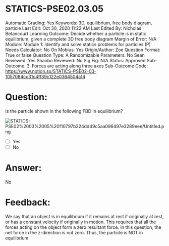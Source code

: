 # STATICS-PSE02.03.05

Automatic Grading: Yes
Keywords: 3D, equilibrium, free body diagram, particle
Last Edit: Oct 30, 2020 11:22 AM
Last Edited By: Nicholas Betancourt
Learning Outcome: Decide whether a particle is in static equilibrium, given a complete 3D free body diagram
Margin of Error: N/A
Module: Module 1: Identify and solve statics problems for particles (P)
Needs Calculator: No
On Mobius: Yes
Origin/Author: Zoe
Question Format: True or false
Question Type: A
Randomizable Parameters: No
Sean Reviewed: Yes
Shaobo Reviewed: No
Sig Fig: N/A
Status: Approved
Sub-Outcome: 3. Forces are acting along three axes
Sub-Outcome Code: https://www.notion.so/STATICS-PSE02-03-1057084cc31c4ff39c122e0364504a14

# Question:

Is the particle shown in the following FBD in equilibrium?

![STATICS-PSE02%2003%2005%20f10797b224dd49c5aa096497e3289eee/Untitled.png](STATICS-PSE02%2003%2005%20f10797b224dd49c5aa096497e3289eee/Untitled.png)

- [ ]  Yes
- [ ]  No

# Answer:

No

# Feedback:

We say that an object is in equilibrium if it remains at rest if originally at rest, or has a constant velocity if originally in motion. This requires that all the forces acting on the object form a zero resultant force. In this question, the net force in the z-direction is not zero. Thus, the particle is NOT in equilibrium.
